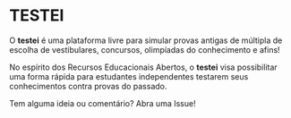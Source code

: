 # TESTEI 

O **testei** é uma plataforma livre para simular provas antigas de múltipla de escolha de vestibulares, concursos, olimpíadas do conhecimento e afins! 

No espírito dos Recursos Educacionais Abertos, o **testei** visa possibilitar uma forma rápida para estudantes independentes testarem seus conhecimentos contra provas do passado. 

Tem alguma ideia ou comentário? Abra uma Issue! 



